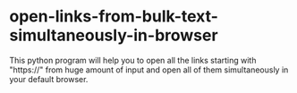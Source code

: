 # open-links-from-bulk-text-simultaneously-in-browser
This python program will help you to open all the links starting with "https://" from huge amount of input and open all of them simultaneously in your default browser.
